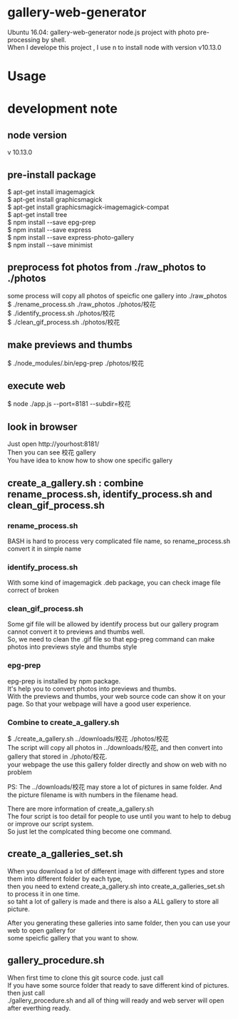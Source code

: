 # gallery-web-generator
Ubuntu 16.04: gallery-web-generator  node.js project with photo pre-processing by shell.  
When I develope this project , I use n to install node with version v10.13.0 

# Usage



# development note
## node version
v 10.13.0  
## pre-install package  
$ apt-get install imagemagick   
$ apt-get install graphicsmagick    
$ apt-get install graphicsmagick-imagemagick-compat  
$ apt-get install tree  
$ npm install --save epg-prep   
$ npm install --save express   
$ npm install --save express-photo-gallery  
$ npm install --save minimist  
## preprocess fot photos from ./raw_photos to ./photos
some process will copy all photos of speicfic one gallery  into ./raw_photos  
$ ./rename_process.sh ./raw_photos ./photos/校花    
$ ./identify_process.sh ./photos/校花  
$ ./clean_gif_process.sh ./photos/校花  

## make previews and thumbs
$ ./node_modules/.bin/epg-prep ./photos/校花    

## execute web
$ node ./app.js --port=8181 --subdir=校花    

## look in browser
Just open http://yourhost:8181/    
Then you can see 校花 gallery   
You have idea to know how to show one specific gallery   

## create_a_gallery.sh : combine rename_process.sh, identify_process.sh and clean_gif_process.sh
### rename_process.sh
 BASH is hard to process very complicated file name, so rename_process.sh convert it in simple name   
### identify_process.sh
 With some kind of imagemagick .deb package, you can check image file correct of broken  
### clean_gif_process.sh 
 Some gif file will be allowed by identify process but our gallery program cannot convert it to previews and thumbs well.  
 So, we need to clean the .gif file so that epg-preg command can make photos into previews style and thumbs style  
### epg-prep
 epg-prep is installed by npm package.  
 It's help you to convert photos into previews and thumbs.   
 With the previews and thumbs, your web source code can show it on your page. So that your webpage will have a good user experience.  

### Combine to create_a_gallery.sh
 $ ./create_a_gallery.sh ../downloads/校花 ./photos/校花  
 The script will copy all photos in ../downloads/校花, and then convert into gallery that stored in ./photo/校花.  
 your webpage the use this gallery folder directly and show on web with no problem   

 PS: The ../downloads/校花 may store a lot of pictures in same folder. And the picture filename is with numbers in the filename head.   

 There are more information of create_a_gallery.sh  
 The four script is too detail for people to use until you want to help to debug or improve our script system.  
 So just let the complcated thing become one command.   

## create_a_galleries_set.sh  
When you download a lot of different image with different types and store them into different folder by each type,   
then you need to extend create_a_gallery.sh into create_a_galleries_set.sh to process it in one time.  
so taht a lot of gallery is made and there is also a ALL gallery to store all picture.  

After you generating these galleries into same folder, then you can use your web to open gallery for   
some speicfic gallery that you want to show.   

## gallery_procedure.sh
When first time to clone this git source code. just call   
If you have some source folder that ready to save different kind of pictures. then just call  
./gallery_procedure.sh and all of thing will ready and web server will open after everthing ready.  

